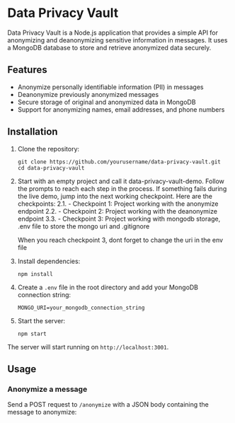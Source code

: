 # Data Privacy Vault

Data Privacy Vault is a Node.js application that provides a simple API for anonymizing and deanonymizing sensitive information in messages. It uses a MongoDB database to store and retrieve anonymized data securely.

## Features

- Anonymize personally identifiable information (PII) in messages
- Deanonymize previously anonymized messages
- Secure storage of original and anonymized data in MongoDB
- Support for anonymizing names, email addresses, and phone numbers

## Installation

1. Clone the repository:
   ```
   git clone https://github.com/yourusername/data-privacy-vault.git
   cd data-privacy-vault
   ```

2. Start with an empty project and call it data-privacy-vault-demo. Follow the prompts to reach each step in the process. If something fails during the live demo, jump into the next working checkpoint. Here are the checkpoints:
    2.1. - Checkpoint 1: Project working with the anonymize endpoint
    2.2. - Checkpoint 2: Project working with the deanonymize endpoint
    3.3. - Checkpoint 3: Project working with mongodb storage, .env file to store the mongo uri and .gitignore

    When you reach checkpoint 3, dont forget to change the uri in the env file

2. Install dependencies:
   ```
   npm install
   ```

3. Create a `.env` file in the root directory and add your MongoDB connection string:
   ```
   MONGO_URI=your_mongodb_connection_string
   ```

4. Start the server:
   ```
   npm start
   ```

The server will start running on `http://localhost:3001`.

## Usage

### Anonymize a message

Send a POST request to `/anonymize` with a JSON body containing the message to anonymize:
